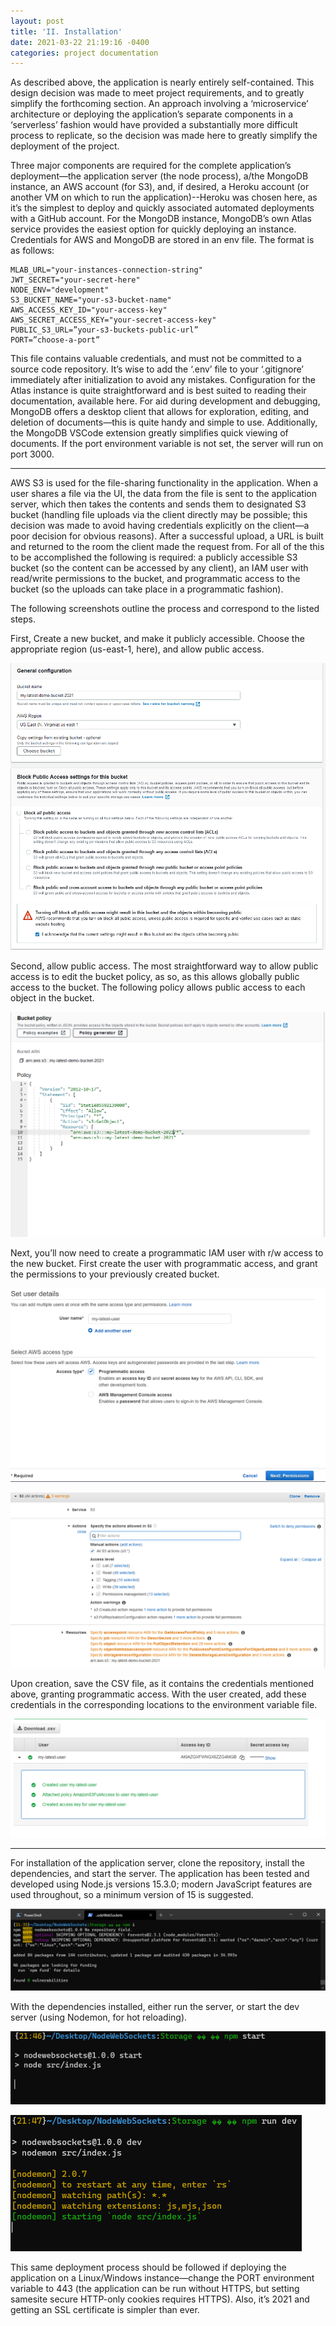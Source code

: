 ```yaml
---
layout: post
title: 'II. Installation'
date: 2021-03-22 21:19:16 -0400
categories: project documentation
---
```


As described above, the application is nearly entirely self-contained. This design decision was made to meet project requirements, and to greatly simplify the forthcoming section.
An approach involving a ‘microservice’ architecture or deploying the application’s separate components in a ‘serverless’ fashion would have provided a substantially more difficult process to replicate, so the decision was made here to greatly simplify the deployment of the project.

Three major components are required for the complete application’s deployment—the application server (the node process), a/the MongoDB instance, an AWS account (for S3), and, if desired, a
Heroku account (or another VM on which to run the application)--Heroku was chosen here, as it’s the simplest to deploy and quickly associated automated deployments with a GitHub account. For
the MongoDB instance, MongoDB’s own Atlas service provides the easiest option for quickly deploying an instance. Credentials for AWS and MongoDB are stored in an env file. The format is as
follows:

```
MLAB_URL="your-instances-connection-string"
JWT_SECRET="your-secret-here"
NODE_ENV="development"
S3_BUCKET_NAME="your-s3-bucket-name"
AWS_ACCESS_KEY_ID="your-access-key"
AWS_SECRET_ACCESS_KEY="your-secret-access-key"
PUBLIC_S3_URL=”your-s3-buckets-public-url”
PORT=”choose-a-port”
```

This file contains valuable credentials, and must not be committed to a source code repository. It’s wise to add the ‘.env’ file to your ‘.gitignore’ immediately after initialization to avoid any mistakes. Configuration for the Atlas instance is quite straightforward and is best suited to reading their documentation, available here. For aid during development and debugging, MongoDB offers a desktop client that allows for exploration, editing, and deletion of documents—this is quite handy and simple to use. Additionally, the MongoDB VSCode extension greatly simplifies quick viewing of documents. If the port environment variable is not set, the server will run on port 3000.

---

AWS S3 is used for the file-sharing functionality in the application. When a user shares a file via the UI, the data from the file is sent to the application server, which then takes the contents and sends them to designated S3 bucket (handling file uploads via the client directly may be possible; this decision was made to avoid having credentials explicitly on the client—a poor decision for obvious reasons). After a successful upload, a URL is built and returned to the room the client made the request from. For all of the this to be accomplished the following is required: a publicly accessible S3 bucket (so the content can be accessed by any client), an IAM user with read/write permissions to the bucket, and programmatic access to the bucket (so the uploads can take place in a programmatic fashion).

The following screenshots outline the process and correspond to the listed steps.

First, Create a new bucket, and make it publicly accessible. Choose the appropriate region (us-east-1, here), and allow public access.

![AWS 1](/assets/images/aws1.PNG)

Second, allow public access. The most straightforward way to allow public access is to edit the bucket policy, as so, as this allows globally public access to the bucket. The following policy allows public access to each object in the bucket.

![AWS 2](/assets/images/aws2.PNG)

Next, you’ll now need to create a programmatic IAM user with r/w access to the new bucket. First create the user with programmatic access, and grant the permissions to your previously created
bucket.

![AWS 3](/assets/images/aws3.PNG)

![AWS 4](/assets/images/aws4.PNG)

Upon creation, save the CSV file, as it contains the credentials mentioned above, granting programmatic access. With the user created, add these credentials in the corresponding locations to
the environment variable file.

![AWS 5](/assets/images/aws5.PNG)

---

For installation of the application server, clone the repository, install the dependencies,
and start the server. The application has been tested and developed using Node.js versions 15.3.0; modern JavaScript features are used throughout, so a minimum version of 15 is suggested.

![NPM 1](/assets/images/npm1.PNG)

With the dependencies installed, either run the server, or start the dev server (using Nodemon, for hot reloading).

![NPM 2](/assets/images/npm2.PNG)

![NPM 3](/assets/images/npm3.PNG)

This same deployment process should be followed if deploying the application on a Linux/Windows instance—change the PORT environment variable to 443 (the application can be run without HTTPS,
but setting samesite secure HTTP-only cookies requires HTTPS). Also, it’s 2021 and getting an SSL certificate is simpler than ever.
